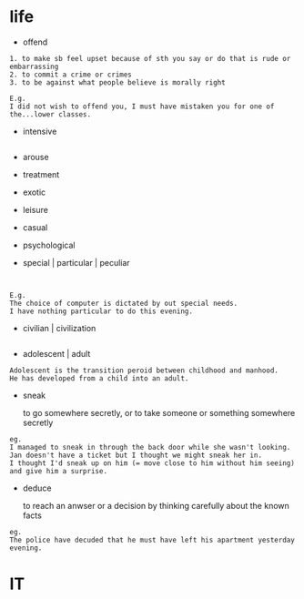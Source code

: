 # life

- offend

```
1. to make sb feel upset because of sth you say or do that is rude or embarrassing
2. to commit a crime or crimes
3. to be against what people believe is morally right

E.g.
I did not wish to offend you, I must have mistaken you for one of the...lower classes.
```

- intensive

```

```

- arouse
- treatment
- exotic
- leisure
- casual

- psychological
- special | particular | peculiar

```


E.g.
The choice of computer is dictated by out special needs.
I have nothing particular to do this evening.
```

- civilian | civilization

```

```

- adolescent | adult

```
Adolescent is the transition peroid between childhood and manhood.
He has developed from a child into an adult.
```

- sneak

  to go somewhere secretly, or to take someone or something somewhere secretly

```
eg.
I managed to sneak in through the back door while she wasn't looking.
Jan doesn't have a ticket but I thought we might sneak her in.
I thought I'd sneak up on him (= move close to him without him seeing) and give him a surprise.
```

- deduce
  
  to reach an anwser or a decision by thinking carefully about the known facts

```
eg.
The police have decuded that he must have left his apartment yesterday evening.
```
# IT

```

```